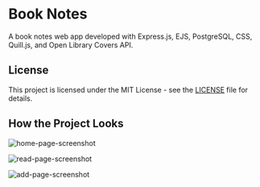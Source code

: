 # Book Notes

A book notes web app developed with Express.js, EJS, PostgreSQL, CSS, Quill.js, and Open Library Covers API.

## License

This project is licensed under the MIT License - see the [LICENSE](LICENSE) file for details.

## How the Project Looks

![home-page-screenshot](https://github.com/user-attachments/assets/7b82bb86-e078-4781-9f66-740889f375fa)

![read-page-screenshot](https://github.com/user-attachments/assets/bc555f18-dc04-4dc1-9542-0ed508cb2f78)

![add-page-screenshot](https://github.com/user-attachments/assets/9eee2977-2f1a-4c83-91e0-fb047d111e9f)

